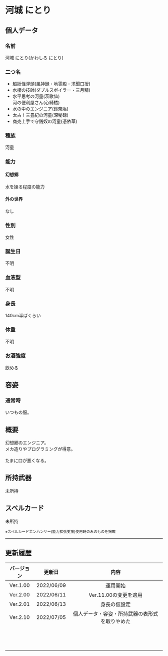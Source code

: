 # 河城 にとり

## 個人データ
### 名前
河城 にとり(かわしろ にとり)

### 二つ名
- 超妖怪弾頭(風神録・地霊殿・求聞口授)
- 水棲の技師(ダブルスポイラー・三月精)
- 水平思考の河童(茨歌仙)<br />河の便利屋さん(心綺楼)
- 水の中のエンジニア(鈴奈庵)
- 太古！三畳紀の河童(深秘録)
- 商売上手で守銭奴の河童(憑依華)

### 種族
河童

### 能力
#### 幻想郷
水を操る程度の能力

#### 外の世界
なし

### 性別
女性

### 誕生日
不明

### 血液型
不明

### 身長
140cm半ばくらい

### 体重
不明

### お酒強度
飲める

## 容姿
### 通常時
いつもの服。

## 概要
幻想郷のエンジニア。<br />
メカ造りやプログラミングが得意。<br />
<br />
たまに口が悪くなる。

## 所持武器
未所持

## スペルカード
未所持

<sup>
※スペルカードエンハンサー(能力拡張支援)使用時のみのものを掲載
</sup>

***

## 更新履歴
 | バージョン | 更新日 | 内容 |
 | :---: | :---: | :---: |
 | Ver.1.00 | 2022/06/09 | 運用開始 |
 | Ver.2.00 | 2022/06/11 | Ver.11.00の変更を適用 |
 | Ver.2.01 | 2022/06/13 | 身長の仮設定 |
 | Ver.2.10 | 2022/07/05 | 個人データ・容姿・所持武器の表形式を取りやめた |
 | | | |
 | | | |
 | | | |
 | | | |
 | | | |
 | | | |
 | | | |
 | | | |
 | | | |
 | | | |
 | | | |
 | | | |
 | | | |


